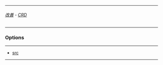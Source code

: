 
---

###### [改善](https://github.com/ttltrk/0C/blob/master/README.MD) - [CRD](https://github.com/ttltrk/ELSE/blob/master/CRD/DIV/CRD.MD)

---

### Options

---

* [src](http://www.opcioguru.com/)

---
